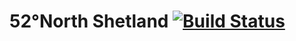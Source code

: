 # 52°North Shetland [![Build Status](https://travis-ci.org/52North/shetland.svg)](https://travis-ci.org/52North/shetland)
